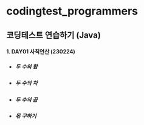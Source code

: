 # codingtest_programmers
  코딩테스트 연습하기 (Java)
  -----------------------
 #### 1. DAY01 사칙연산 (230224)
  - <h5>두 수의 합</h5>
  - <h5>두 수의 차</h5>
  - <h5>두 수의 곱</h5>
  - <h5>몫 구하기</h5>

